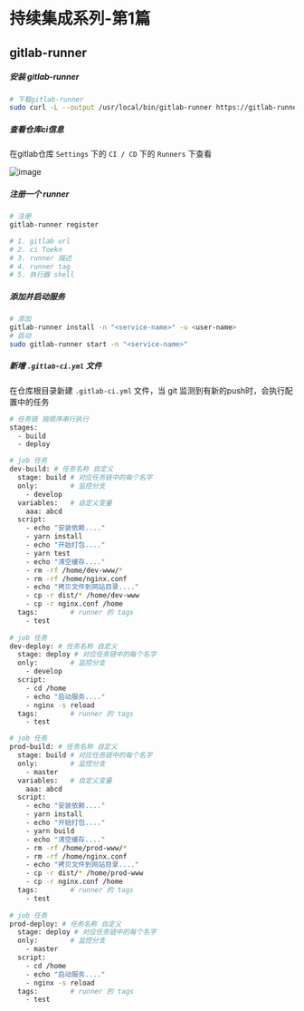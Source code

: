 # 持续集成系列-第1篇

## gitlab-runner

##### 安装 gitlab-runner

```bash
# 下载gitlab-runner 
sudo curl -L --output /usr/local/bin/gitlab-runner https://gitlab-runner-downloads.s3.amazonaws.com/latest/binaries/gitlab-runner-linux-amd64
```
##### 查看仓库ci信息

在gitlab仓库 `Settings` 下的 `CI / CD` 下的 `Runners` 下查看

![image](/images/notes/2020-03-27-001.jpeg)


##### 注册一个 runner

```bash
# 注册
gitlab-runner register

# 1. gitlab url
# 2. ci Toekn
# 3. runner 描述
# 4. runner tag
# 5. 执行器 shell
```

##### 添加并启动服务
```bash
# 添加
gitlab-runner install -n "<service-name>" -u <user-name>
# 启动
sudo gitlab-runner start -n "<service-name>"
```

##### 新增 `.gitlab-ci.yml` 文件

在仓库根目录新建 `.gitlab-ci.yml` 文件，当 git 监测到有新的push时，会执行配置中的任务

```bash
# 任务链 按顺序串行执行
stages:
  - build
  - deploy

# job 任务
dev-build: # 任务名称 自定义
  stage: build # 对应任务链中的每个名字
  only:        # 监控分支
    - develop
  variables:   # 自定义变量
    aaa: abcd
  script:
    - echo "安装依赖...."
    - yarn install
    - echo "开始打包...."
    - yarn test
    - echo "清空缓存...."
    - rm -rf /home/dev-www/*
    - rm -rf /home/nginx.conf
    - echo "拷贝文件到网站目录...."
    - cp -r dist/* /home/dev-www
    - cp -r nginx.conf /home
  tags:        # runner 的 tags
    - test
  
# job 任务
dev-deploy: # 任务名称 自定义
  stage: deploy # 对应任务链中的每个名字
  only:        # 监控分支
    - develop
  script:
    - cd /home
    - echo "启动服务...."
    - nginx -s reload
  tags:        # runner 的 tags
    - test

# job 任务
prod-build: # 任务名称 自定义
  stage: build # 对应任务链中的每个名字
  only:        # 监控分支
    - master
  variables:   # 自定义变量
    aaa: abcd
  script:
    - echo "安装依赖...."
    - yarn install
    - echo "开始打包...."
    - yarn build
    - echo "清空缓存...."
    - rm -rf /home/prod-www/*
    - rm -rf /home/nginx.conf
    - echo "拷贝文件到网站目录...."
    - cp -r dist/* /home/prod-www
    - cp -r nginx.conf /home
  tags:        # runner 的 tags
    - test
  
# job 任务
prod-deploy: # 任务名称 自定义
  stage: deploy # 对应任务链中的每个名字
  only:        # 监控分支
    - master
  script:
    - cd /home
    - echo "启动服务...."
    - nginx -s reload
  tags:        # runner 的 tags
    - test 
```
